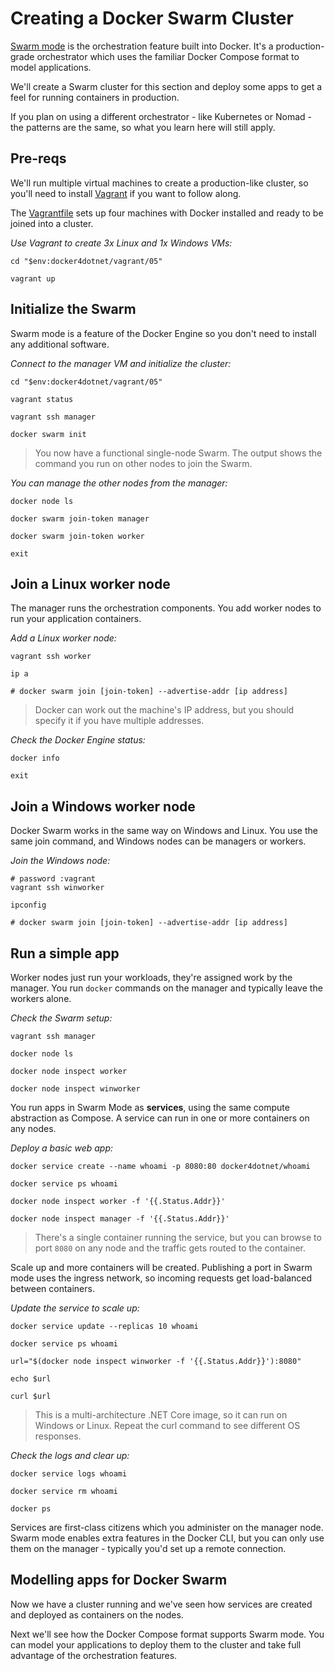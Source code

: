 # Creating a Docker Swarm Cluster

[Swarm mode]() is the orchestration feature built into Docker. It's a production-grade orchestrator which uses the familiar Docker Compose format to model applications.

We'll create a Swarm cluster for this section and deploy some apps to get a feel for running containers in production. 

If you plan on using a different orchestrator - like Kubernetes or Nomad - the patterns are the same, so what you learn here will still apply.

## Pre-reqs

We'll run multiple virtual machines to create a production-like cluster, so you'll need to install [Vagrant]() if you want to follow along.

The [Vagrantfile]() sets up four machines with Docker installed and ready to be joined into a cluster.

_Use Vagrant to create 3x Linux and 1x Windows VMs:_

```
cd "$env:docker4dotnet/vagrant/05"

vagrant up
```

## Initialize the Swarm

Swarm mode is a feature of the Docker Engine so you don't need to install any additional software.

_Connect to the manager VM and initialize the cluster:_

```
cd "$env:docker4dotnet/vagrant/05"

vagrant status

vagrant ssh manager

docker swarm init
```

> You now have a functional single-node Swarm. The output shows the command you run on other nodes to join the Swarm. 

_You can manage the other nodes from the manager:_

```
docker node ls

docker swarm join-token manager

docker swarm join-token worker

exit
```

## Join a Linux worker node

The manager runs the orchestration components. You add worker nodes to run your application containers. 

_Add a Linux worker node:_

```
vagrant ssh worker

ip a

# docker swarm join [join-token] --advertise-addr [ip address]
```

> Docker can work out the machine's IP address, but you should specify it if you have multiple addresses.

_Check the Docker Engine status:_

```
docker info

exit
```

## Join a Windows worker node

Docker Swarm works in the same way on Windows and Linux. You use the same join command, and Windows nodes can be managers or workers.

_Join the Windows node:_

```
# password :vagrant
vagrant ssh winworker

ipconfig

# docker swarm join [join-token] --advertise-addr [ip address]
```

## Run a simple app

Worker nodes just run your workloads, they're assigned work by the manager. You run `docker` commands on the manager and typically leave the workers alone.

_Check the Swarm setup:_

```
vagrant ssh manager

docker node ls

docker node inspect worker

docker node inspect winworker
```

You run apps in Swarm Mode as **services**, using the same compute abstraction as Compose. A service can run in one or more containers on any nodes.

_Deploy a basic web app:_

```
docker service create --name whoami -p 8080:80 docker4dotnet/whoami

docker service ps whoami

docker node inspect worker -f '{{.Status.Addr}}'

docker node inspect manager -f '{{.Status.Addr}}'
```

> There's a single container running the service, but you can browse to port `8080` on any node and the traffic gets routed to the container.

Scale up and more containers will be created. Publishing a port in Swarm mode uses the ingress network, so incoming requests get load-balanced between containers. 

_Update the service to scale up:_

```
docker service update --replicas 10 whoami

docker service ps whoami

url="$(docker node inspect winworker -f '{{.Status.Addr}}'):8080"

echo $url

curl $url
```

> This is a multi-architecture .NET Core image, so it can run on Windows or Linux. Repeat the curl command to see different OS responses.

_Check the logs and clear up:_

```
docker service logs whoami

docker service rm whoami

docker ps
```

Services are first-class citizens which you administer on the manager node. Swarm mode enables extra features in the Docker CLI, but you can only use them on the manager - typically you'd set up a remote connection.

## Modelling apps for Docker Swarm 

Now we have a cluster running and we've seen how services are created and deployed as containers on the nodes. 

Next we'll see how the Docker Compose format supports Swarm mode. You can model your applications to deploy them to the cluster and take full advantage of the orchestration features.